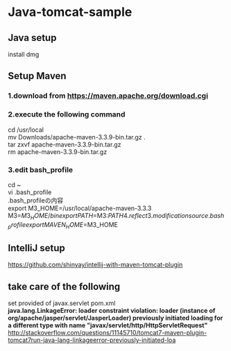 # Java-tomcat-sample  

## Java setup
install dmg  

## Setup Maven
### 1.download from https://maven.apache.org/download.cgi  
### 2.execute the following command  
cd /usr/local  
mv Downloads/apache-maven-3.3.9-bin.tar.gz .  
tar zxvf apache-maven-3.3.9-bin.tar.gz  
rm apache-maven-3.3.9-bin.tar.gz  
### 3.edit bash_profile  
cd ~  
vi .bash_profile  
.bash_profileの内容  
 export M3_HOME=/usr/local/apache-maven-3.3.3  
 M3=$M3_HOME/bin  
 export PATH=$M3:$PATH  
4.reflect 3.modification  
source .bash_profile  
export MAVEN_HOME=$M3_HOME  

##  IntelliJ setup
https://github.com/shinyay/intellij-with-maven-tomcat-plugin  

## take care of the following  
set <scope>provided</scope> of javax.servlet pom.xml  
**java.lang.LinkageError: loader constraint violation: loader (instance of org/apache/jasper/servlet/JasperLoader) previously initiated loading for a different type with name "javax/servlet/http/HttpServletRequest"**  
http://stackoverflow.com/questions/11145710/tomcat7-maven-plugin-tomcat7run-java-lang-linkageerror-previously-initiated-loa  